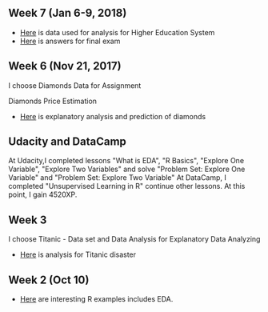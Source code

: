 
## Week 7 (Jan 6-9, 2018)

+ [Here](files/Final_R.RData) is data used for analysis for Higher Education System
+ [Here](files/Final.pdf) is answers for final exam


## Week 6 (Nov 21, 2017) 
I choose Diamonds Data for Assignment

Diamonds Price Estimation

+ [Here](files/Diamonds.html) is explanatory analysis and prediction of diamonds


## Udacity and DataCamp

At Udacity,I completed lessons "What is EDA", "R Basics", "Explore One Variable", "Explore Two Variables" and solve "Problem Set: Explore One Variable" and "Problem Set: Explore Two Variable"
At DataCamp, I completed "Unsupervised Learning in R" continue other lessons. At this point, I gain 4520XP.


## Week 3

I choose Titanic - Data set and Data Analysis for Explanatory Data Analyzing

+ [Here](files/Titanic.html) is analysis for Titanic disaster 


## Week 2 (Oct 10)

+ [Here](files/Interesting_R_Examples) are interesting R examples includes EDA.

